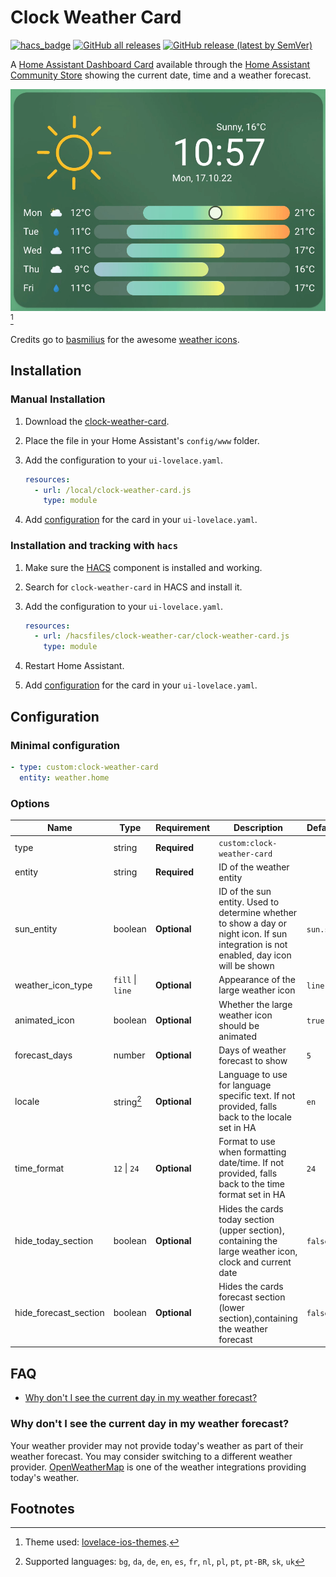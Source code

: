# Clock Weather Card

[![hacs_badge](https://img.shields.io/badge/HACS-Default-41BDF5.svg)](https://github.com/hacs/integration)
[![GitHub all releases](https://img.shields.io/github/downloads/pkissling/clock-weather-card/total)](https://github.com/pkissling/clock-weather-card/releases)
[![GitHub release (latest by SemVer)](https://img.shields.io/github/downloads/pkissling/clock-weather-card/latest/total?sort=semver)](https://github.com/pkissling/clock-weather-card/releases/latest)

A [Home Assistant Dashboard Card](https://www.home-assistant.io/dashboards/) available through the [Home Assistant Community Store](https://hacs.xyz)
showing the current date, time and a weather forecast.

![Clock Weather Card](.github/assets/card.gif)
[^1]

Credits go to [basmilius](https://github.com/basmilius) for the awesome [weather icons](https://github.com/basmilius/weather-icons).

## Installation

### Manual Installation

1. Download the [clock-weather-card](https://www.github.com/pkissling/clock-weather-card/releases/latest/download/clock-weather-card.js).
2. Place the file in your Home Assistant's `config/www` folder.
3. Add the configuration to your `ui-lovelace.yaml`.

   ```yaml
   resources:
     - url: /local/clock-weather-card.js
       type: module
   ```

4. Add [configuration](#configuration) for the card in your `ui-lovelace.yaml`.

### Installation and tracking with `hacs`

1. Make sure the [HACS](https://github.com/custom-components/hacs) component is installed and working.
2. Search for `clock-weather-card` in HACS and install it.
3. Add the configuration to your `ui-lovelace.yaml`.

   ```yaml
   resources:
     - url: /hacsfiles/clock-weather-car/clock-weather-card.js
       type: module
   ```

4. Restart Home Assistant.
5. Add [configuration](#configuration) for the card in your `ui-lovelace.yaml`.

## Configuration

### Minimal configuration

```yaml
- type: custom:clock-weather-card
  entity: weather.home
```

### Options

| Name                  | Type             | Requirement  | Description                                                                                                                                               | Default   |
|-----------------------|------------------|--------------|-----------------------------------------------------------------------------------------------------------------------------------------------------------|-----------|
| type                  | string           | **Required** | `custom:clock-weather-card`                                                                                                                               |           |
| entity                | string           | **Required** | ID of the weather entity                                                                                                                                  |           |
| sun_entity            | boolean          | **Optional** | ID of the sun entity. Used to determine whether to show a day or night icon. If sun integration is not enabled, day icon will be shown                    | `sun.sun` |
| weather_icon_type     | `fill` \| `line` | **Optional** | Appearance of the large weather icon                                                                                                                      | `line`    |
| animated_icon         | boolean          | **Optional** | Whether the large weather icon should be animated                                                                                                         | `true`    |
| forecast_days         | number           | **Optional** | Days of weather forecast to show                                                                                                                          | `5`       |
| locale                | string[^2]       | **Optional** | Language to use for language specific text. If not provided, falls back to the locale set in HA                                                           | `en`      |
| time_format           | `12` \| `24`     | **Optional** | Format to use when formatting date/time. If not provided, falls back to the time format set in HA                                                         | `24`      |
| hide_today_section    | boolean          | **Optional** | Hides the cards today section (upper section), containing the large weather icon, clock and current date                                                  | `false`   |
| hide_forecast_section | boolean          | **Optional** | Hides the cards forecast section (lower section),containing the weather forecast                                                                          | `false`   |

## FAQ

- [Why don't I see the current day in my weather forecast?](#why-dont-i-see-the-current-day-in-my-weather-forecast)

### Why don't I see the current day in my weather forecast?

Your weather provider may not provide today's weather as part of their weather forecast. You may consider switching to a different weather provider.
[OpenWeatherMap](https://www.home-assistant.io/integrations/openweathermap/) is one of the weather integrations providing today's weather.

## Footnotes

[^1]: Theme used: [lovelace-ios-themes](https://github.com/basnijholt/lovelace-ios-themes).
[^2]: Supported languages: `bg`, `da`, `de`, `en`, `es`, `fr`, `nl`, `pl`, `pt`, `pt-BR`, `sk`, `uk`
